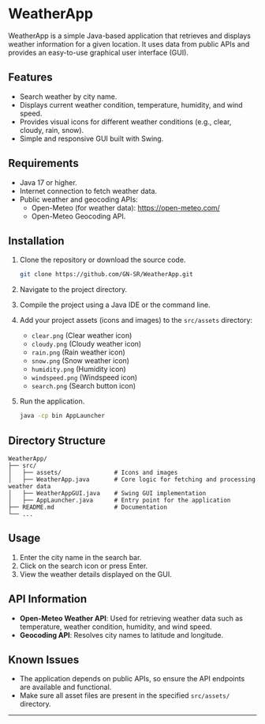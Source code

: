 
# WeatherApp 

WeatherApp is a simple Java-based application that retrieves and displays weather information for a given location. It uses data from public APIs and provides an easy-to-use graphical user interface (GUI).

## Features

- Search weather by city name.
- Displays current weather condition, temperature, humidity, and wind speed.
- Provides visual icons for different weather conditions (e.g., clear, cloudy, rain, snow).
- Simple and responsive GUI built with Swing.

## Requirements

- Java 17 or higher.
- Internet connection to fetch weather data.
- Public weather and geocoding APIs:
  - Open-Meteo (for weather data): https://open-meteo.com/
  - Open-Meteo Geocoding API.

## Installation

1. Clone the repository or download the source code.
   ```bash
   git clone https://github.com/GN-SR/WeatherApp.git
   ```
2. Navigate to the project directory.

3. Compile the project using a Java IDE or the command line.

4. Add your project assets (icons and images) to the `src/assets` directory:
   - `clear.png` (Clear weather icon)
   - `cloudy.png` (Cloudy weather icon)
   - `rain.png` (Rain weather icon)
   - `snow.png` (Snow weather icon)
   - `humidity.png` (Humidity icon)
   - `windspeed.png` (Windspeed icon)
   - `search.png` (Search button icon)

5. Run the application.

   ```bash
   java -cp bin AppLauncher
   ```

## Directory Structure

```
WeatherApp/
├── src/
│   ├── assets/               # Icons and images
│   ├── WeatherApp.java       # Core logic for fetching and processing weather data
│   ├── WeatherAppGUI.java    # Swing GUI implementation
│   ├── AppLauncher.java      # Entry point for the application
├── README.md                 # Documentation
└── ...
```

## Usage

1. Enter the city name in the search bar.
2. Click on the search icon or press Enter.
3. View the weather details displayed on the GUI.

## API Information

- **Open-Meteo Weather API**: Used for retrieving weather data such as temperature, weather condition, humidity, and wind speed.
- **Geocoding API**: Resolves city names to latitude and longitude.

## Known Issues

- The application depends on public APIs, so ensure the API endpoints are available and functional.
- Make sure all asset files are present in the specified `src/assets/` directory.


---


